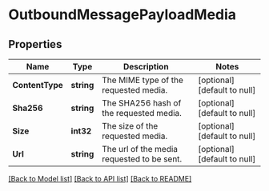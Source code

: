 # OutboundMessagePayloadMedia

## Properties
Name | Type | Description | Notes
------------ | ------------- | ------------- | -------------
**ContentType** | **string** | The MIME type of the requested media. | [optional] [default to null]
**Sha256** | **string** | The SHA256 hash of the requested media. | [optional] [default to null]
**Size** | **int32** | The size of the requested media. | [optional] [default to null]
**Url** | **string** | The url of the media requested to be sent. | [optional] [default to null]

[[Back to Model list]](../README.md#documentation-for-models) [[Back to API list]](../README.md#documentation-for-api-endpoints) [[Back to README]](../README.md)

